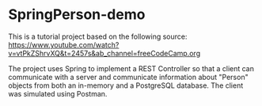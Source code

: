 # SpringPerson-demo

This is a tutorial project based on the following source: 
https://www.youtube.com/watch?v=vtPkZShrvXQ&t=2457s&ab_channel=freeCodeCamp.org

The project uses Spring to implement a REST Controller so that a client can communicate with a server 
and communicate information about "Person" objects from both an in-memory and a PostgreSQL database. 
The client was simulated using Postman. 

